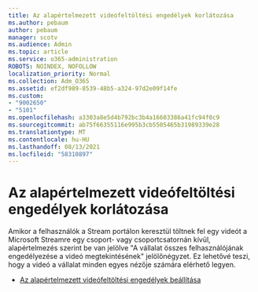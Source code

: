 ```yaml
---
title: Az alapértelmezett videófeltöltési engedélyek korlátozása
ms.author: pebaum
author: pebaum
manager: scotv
ms.audience: Admin
ms.topic: article
ms.service: o365-administration
ROBOTS: NOINDEX, NOFOLLOW
localization_priority: Normal
ms.collection: Adm_O365
ms.assetid: ef2df989-8539-48b5-a324-97d2e09f14fe
ms.custom:
- "9002650"
- "5101"
ms.openlocfilehash: a3303a8e5d4b792bc3b4a16603386a41fc94f0c9
ms.sourcegitcommit: ab75f66355116e995b3cb5505465b31989339e28
ms.translationtype: MT
ms.contentlocale: hu-HU
ms.lasthandoff: 08/13/2021
ms.locfileid: "58310897"
---
```

# <a name="restrict-default-video-upload-permissions"></a>Az alapértelmezett videófeltöltési engedélyek korlátozása

Amikor a felhasználók a Stream portálon keresztül töltnek fel egy videót a Microsoft Streamre egy csoport- vagy csoportcsatornán kívül, alapértelmezés szerint be van jelölve "A vállalat összes felhasználójának engedélyezése a videó megtekintésének" jelölőnégyzet. Ez lehetővé teszi, hogy a videó a vállalat minden egyes nézője számára elérhető legyen.

- [Az alapértelmezett videófeltöltési engedélyek beállítása](https://docs.microsoft.com/stream/default-video-permissions)
